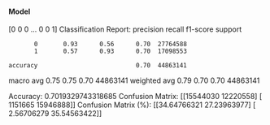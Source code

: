 #### Model
[0 0 0 ... 0 0 1]
Classification Report:
              precision    recall  f1-score   support

           0       0.93      0.56      0.70  27764588
           1       0.57      0.93      0.70  17098553

    accuracy                           0.70  44863141
   macro avg       0.75      0.75      0.70  44863141
weighted avg       0.79      0.70      0.70  44863141

Accuracy: 0.7019329743318685
Confusion Matrix:
[[15544030 12220558]
 [ 1151665 15946888]]
Confusion Matrix (%):
[[34.64766321 27.23963977]
 [ 2.56706279 35.54563422]]
